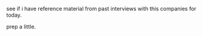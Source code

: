 see if i have reference material from past interviews with this companies for today.

prep a little. 
